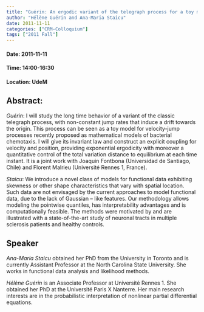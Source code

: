 ```yaml
---
title: "Guérin: An ergodic variant of the telegraph process for a toy model of bacterial chemotaxis | Staicu: Skewed functional processes and their applications"
author: "Hélène Guérin and Ana-Maria Staicu"
date: 2011-11-11
categories: ["CRM-Colloquium"]
tags: ["2011 Fall"]
---
```


#### Date: 2011-11-11
#### Time: 14:00-16:30
#### Location: UdeM

## Abstract:

*Guérin*: I will study the long time behavior of a variant of the classic telegraph process, with non-constant jump rates that induce a drift towards the origin. This process can be seen as a toy model for velocity-jump processes recently proposed as mathematical models of bacterial chemotaxis. I will give its invariant law and construct an explicit coupling for velocity and position, providing exponential ergodicity with moreover a quantitative control of the total variation distance to equilibrium at each time instant. It is a joint work with Joaquin Fontbona (Universidad de Santiago, Chile) and Florent Malrieu (Université Rennes 1, France).

*Staicu*: We introduce a novel class of models for functional data exhibiting skewness or other shape characteristics that vary with spatial location. Such data are not envisaged by the current approaches to model functional data, due to the lack of Gaussian – like features. Our methodology allows modeling the pointwise quantiles, has interpretability advantages and is computationally feasible. The methods were motivated by and are illustrated with a state-of-the-art study of neuronal tracts in multiple sclerosis patients and healthy controls.

## Speaker

*Ana-Maria Staicu* obtained her PhD from the University in Toronto and is currently Assistant Professor at the North Carolina State University. She works in functional data analysis and likelihood methods.

*Hélène Guérin* is an Associate Professor at Université Rennes 1. She obtained her PhD at the Université Paris X Nanterre. Her main research interests are in the probabilistic interpretation of nonlinear partial differential equations.